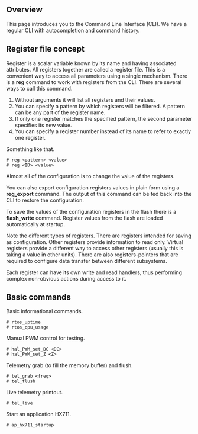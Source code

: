 ## Overview

This page introduces you to the Command Line Interface (CLI). We have a regular
CLI with autocompletion and command history.

## Register file concept

Register is a scalar variable known by its name and having associated
attributes. All registers together are called a register file. This is a
convenient way to access all parameters using a single mechanism. There is a
**reg** command to work with registers from the CLI. There are several ways
to call this command.

1. Without arguments it will list all registers and their values.
2. You can specify a pattern by which registers will be filtered. A pattern can
   be any part of the register name.
3. If only one register matches the specified pattern, the second parameter
   specifies its new value.
4. You can specify a reqister number instead of its name to refer to exactly
   one register.

Something like that.

	# reg <pattern> <value>
	# reg <ID> <value>

Almost all of the configuration is to change the value of the registers.

You can also export configuration registers values in plain form using a
**reg_export** command. The output of this command can be fed back into the CLI
to restore the configuration.

To save the values of the configuration registers in the flash there is a
**flash_write** command. Register values from the flash are loaded
automatically at startup.

Note the different types of registers. There are registers intended for saving
as configuration. Other registers provide information to read only. Virtual
registers provide a different way to access other registers (usually this is
taking a value in other units). There are also registers-pointers that are
required to configure data transfer between different subsystems.

Each register can have its own write and read handlers, thus performing complex
non-obvious actions during access to it.

## Basic commands

Basic informational commands.

	# rtos_uptime
	# rtos_cpu_usage

Manual PWM control for testing.

	# hal_PWM_set_DC <DC>
	# hal_PWM_set_Z <Z>

Telemetry grab (to fill the memory buffer) and flush.

	# tel_grab <freq>
	# tel_flush

Live telemetry printout.

	# tel_live

Start an application HX711.

	# ap_hx711_startup

